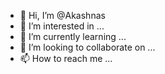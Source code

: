 - 👋 Hi, I’m @Akashnas
- 👀 I’m interested in ...
- 🌱 I’m currently learning ...
- 💞️ I’m looking to collaborate on ...
- 📫 How to reach me ...

<!---
Akashnas/Akashnas is a ✨ special ✨ repository because its `README.md` (this file) appears on your GitHub profile.
You can click the Preview link to take a look at your changes.
--->
